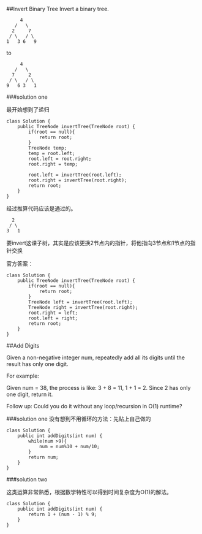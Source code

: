 ##Invert Binary Tree
Invert a binary tree.

	     4
	   /   \
	  2     7
	 / \   / \
	1   3 6   9

to

	     4
	   /   \
	  7     2
	 / \   / \
	9   6 3   1

###solution one

最开始想到了递归

	class Solution {
	    public TreeNode invertTree(TreeNode root) {
	        if(root == null){
	            return root;
	        }
	        TreeNode temp;
	        temp = root.left;
	        root.left = root.right;
	        root.right = temp;

	        root.left = invertTree(root.left);
	        root.right = invertTree(root.right);
	        return root;
	    }
	}


经过推算代码应该是通过的。


      2
	 / \   
	3   1

要invert这课子树，其实是应该更换2节点内的指针，将他指向3节点和1节点的指针交换

官方答案：


	class Solution {
	    public TreeNode invertTree(TreeNode root) {
	        if(root == null){
	            return root;
	        }	        
	        TreeNode left = invertTree(root.left);
	        TreeNode right = invertTree(root.right);
	        root.right = left;
	        root.left = right;
	        return root;
	    }
	}


##Add Digits

Given a non-negative integer num, repeatedly add all its digits until the result has only one digit.

For example:

Given num = 38, the process is like: 3 + 8 = 11, 1 + 1 = 2. Since 2 has only one digit, return it.

Follow up:
Could you do it without any loop/recursion in O(1) runtime?

###solution one
没有想到不用循环的方法：先贴上自己做的

	class Solution {
	    public int addDigits(int num) {
	        while(num >9){
	            num = num%10 + num/10;
	        }
	        return num;
	    }
	}

###solution two

这类运算非常熟悉，根据数学特性可以得到时间复杂度为O(1)的解法。

	class Solution {
	    public int addDigits(int num) {
	        return 1 + (num - 1) % 9;
	    }
	}
